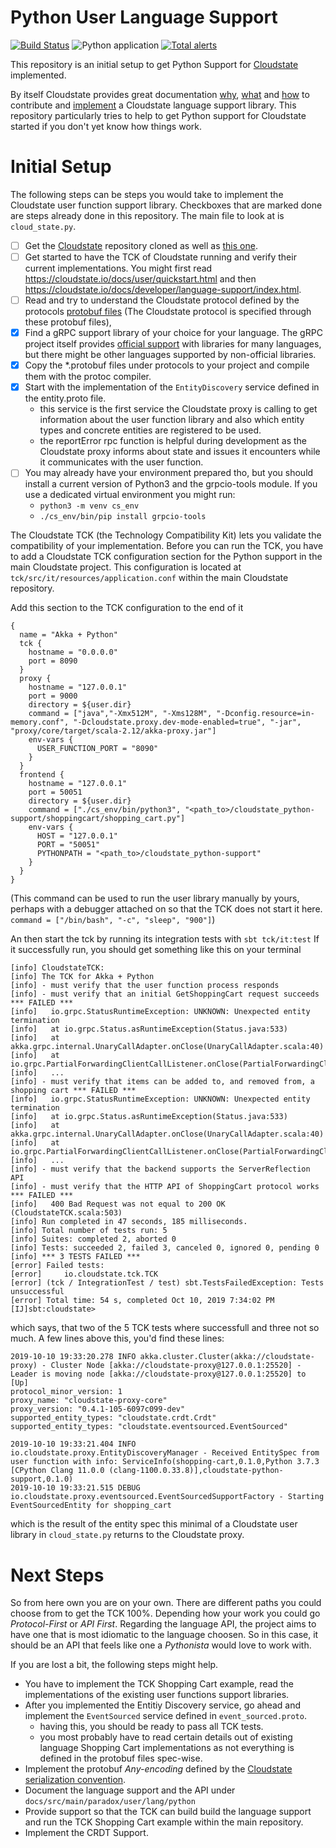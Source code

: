 # Python User Language Support
[![Build Status](https://travis-ci.com/marcellanz/cloudstate_python-support.svg?branch=feature%2Fpython-support)](https://travis-ci.com/github/marcellanz/cloudstate_python-support)
![Python application](https://github.com/mrcllnz/cloudstate_python-support/workflows/Python%20application/badge.svg)
[![Total alerts](https://img.shields.io/lgtm/alerts/g/marcellanz/cloudstate_python-support.svg?logo=lgtm&logoWidth=18)](https://lgtm.com/projects/g/marcellanz/cloudstate_python-support/alerts/)

This repository is an initial setup to get Python Support for [Cloudstate](https://github.com/cloudstateio/cloudstate) implemented.

By itself Cloudstate provides great documentation [why](https://Cloudstate.io/#why), [what](https://cloudstate.io/#what) and [how](https://cloudstate.io/#contribute) to contribute and [implement](https://cloudstate.io/docs/developer/language-support/index.html#creating-language-support-libraries) a Cloudstate language support library. This repository particularly tries to help to get Python support for Cloudstate started if you don't yet know how things work.

# Initial Setup

The following steps can be steps you would take to implement the Cloudstate user function support library.
Checkboxes that are marked done are steps already done in this repository. The main file to look at is `cloud_state.py`.

- [ ] Get the [Cloudstate](https://github.com/cloudstateio/cloudstate/) repository cloned as well as [this one](https://github.com/marcellanz/cloudstate_python-support/tree/feature/python-support).
- [ ] Get started to have the TCK of Cloudstate running and verify their current implementations. You might first read https://cloudstate.io/docs/user/quickstart.html and then https://cloudstate.io/docs/developer/language-support/index.html.
- [ ] Read and try to understand the Cloudstate protocol defined by the protocols [protobuf files](https://github.com/cloudstateio/cloudstate/tree/master/protocols/protocol/) (The Cloudstate protocol is specified through these protobuf files),
- [x] Find a gRPC support library of your choice for your language. The gRPC project itself provides [official support](https://packages.grpc.io) with libraries for many languages, but there might be other languages supported by non-official libraries.  
- [x] Copy the *.protobuf files under protocols to your project and compile them with the protoc compiler.
- [x] Start with the implementation of the `EntityDiscovery` service defined in the entity.proto file.
    - this service is the first service the Cloudstate proxy is calling to get information about the user function library and also which entity types and concrete entities are registered to be used. 
    - the reportError rpc function is helpful during development as the Cloudstate proxy informs about state and issues it encounters while it communicates with the user function.
- [ ] You may already have your environment prepared tho, but you should install a current version of Python3 and the grpcio-tools module. If you use a dedicated virtual environment you might run:
    - `python3 -m venv cs_env`
    - `./cs_env/bin/pip install grpcio-tools`

The Cloudstate TCK (the Technology Compatibility Kit) lets you validate the compatibility of your implementation. Before you can run the TCK, you have to add a Cloudstate TCK configuration section for the Python support in the main Cloudstate project. This configuration is located at `tck/src/it/resources/application.conf` within the main Cloudstate repository. 

Add this section to the TCK configuration to the end of it 
```
{
  name = "Akka + Python"
  tck {
    hostname = "0.0.0.0"
    port = 8090
  }
  proxy {
    hostname = "127.0.0.1"
    port = 9000
    directory = ${user.dir}
    command = ["java","-Xmx512M", "-Xms128M", "-Dconfig.resource=in-memory.conf", "-Dcloudstate.proxy.dev-mode-enabled=true", "-jar", "proxy/core/target/scala-2.12/akka-proxy.jar"]
    env-vars {
      USER_FUNCTION_PORT = "8090"
    }
  }
  frontend {
    hostname = "127.0.0.1"
    port = 50051
    directory = ${user.dir}
    command = ["./cs_env/bin/python3", "<path_to>/cloudstate_python-support/shoppingcart/shopping_cart.py"]
    env-vars {
      HOST = "127.0.0.1"
      PORT = "50051"
      PYTHONPATH = "<path_to>/cloudstate_python-support"
    }
  }
}
```
(This command can be used to run the user library manually by yours, perhaps with a debugger attached on so that the TCK does not start it here. 
`command = ["/bin/bash", "-c", "sleep", "900"]`)

An then start the tck by running its integration tests with `sbt tck/it:test`
If it successfully run, you should get something like this on your terminal

```
[info] CloudstateTCK:
[info] The TCK for Akka + Python
[info] - must verify that the user function process responds
[info] - must verify that an initial GetShoppingCart request succeeds *** FAILED ***
[info]   io.grpc.StatusRuntimeException: UNKNOWN: Unexpected entity termination
[info]   at io.grpc.Status.asRuntimeException(Status.java:533)
[info]   at akka.grpc.internal.UnaryCallAdapter.onClose(UnaryCallAdapter.scala:40)
[info]   at io.grpc.PartialForwardingClientCallListener.onClose(PartialForwardingClientCallListener.java:39)
[info]   ...
[info] - must verify that items can be added to, and removed from, a shopping cart *** FAILED ***
[info]   io.grpc.StatusRuntimeException: UNKNOWN: Unexpected entity termination
[info]   at io.grpc.Status.asRuntimeException(Status.java:533)
[info]   at akka.grpc.internal.UnaryCallAdapter.onClose(UnaryCallAdapter.scala:40)
[info]   at io.grpc.PartialForwardingClientCallListener.onClose(PartialForwardingClientCallListener.java:39)
[info]   ...
[info] - must verify that the backend supports the ServerReflection API
[info] - must verify that the HTTP API of ShoppingCart protocol works *** FAILED ***
[info]   400 Bad Request was not equal to 200 OK (CloudstateTCK.scala:503)
[info] Run completed in 47 seconds, 185 milliseconds.
[info] Total number of tests run: 5
[info] Suites: completed 2, aborted 0
[info] Tests: succeeded 2, failed 3, canceled 0, ignored 0, pending 0
[info] *** 3 TESTS FAILED ***
[error] Failed tests:
[error] 	io.cloudstate.tck.TCK
[error] (tck / IntegrationTest / test) sbt.TestsFailedException: Tests unsuccessful
[error] Total time: 54 s, completed Oct 10, 2019 7:34:02 PM
[IJ]sbt:cloudstate> 
```

which says, that two of the 5 TCK tests where successfull and three not so much. A few lines above this, you'd find these lines:

```
2019-10-10 19:33:20.278 INFO akka.cluster.Cluster(akka://cloudstate-proxy) - Cluster Node [akka://cloudstate-proxy@127.0.0.1:25520] - Leader is moving node [akka://cloudstate-proxy@127.0.0.1:25520] to [Up]
protocol_minor_version: 1
proxy_name: "cloudstate-proxy-core"
proxy_version: "0.4.1-105-6097c099-dev"
supported_entity_types: "cloudstate.crdt.Crdt"
supported_entity_types: "cloudstate.eventsourced.EventSourced"

2019-10-10 19:33:21.404 INFO io.cloudstate.proxy.EntityDiscoveryManager - Received EntitySpec from user function with info: ServiceInfo(shopping-cart,0.1.0,Python 3.7.3 [CPython Clang 11.0.0 (clang-1100.0.33.8)],cloudstate-python-support,0.1.0)
2019-10-10 19:33:21.515 DEBUG io.cloudstate.proxy.eventsourced.EventSourcedSupportFactory - Starting EventSourcedEntity for shopping_cart
```

which is the result of the entity spec this minimal of a Cloudstate user library in `cloud_state.py` returns to the Cloudstate proxy.

# Next Steps

So from here own you are on your own. There are different paths you could choose from to get the TCK 100%. Depending how your work you could go _Protocol-First_ or _API First_. Regarding the language API, the project aims to have one  that is most idiomatic to the language choosen. So in this case, it should be an API that feels like one a _Pythonista_ would love to work with.

If you are lost a bit, the following steps might help.

- You have to implement the TCK Shopping Cart example, read the implementations of the existing user functions support libraries.
- After you implemented the Entitiy Discovery service, go ahead and implement the `EventSourced` service defined in `event_sourced.proto`.
    - having this, you should be ready to pass all TCK tests. 
    - you most probably have to read certain details out of existing language Shopping Cart implementations as not everything is defined in the protobuf files spec-wise.
- Implement the protobuf _Any-encoding_ defined by the [Cloudstate serialization convention](https://cloudstate.io/docs/developer/language-support/serialization.html).
- Document the language support and the API under `docs/src/main/paradox/user/lang/python`
- Provide support so that the TCK can build build the language support and run the TCK Shopping Cart example within the main repository.
- Implement the CRDT Support.
